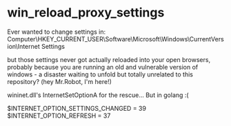 # win_reload_proxy_settings

Ever wanted to change settings in:
Computer\HKEY_CURRENT_USER\Software\Microsoft\Windows\CurrentVersion\Internet Settings

but those settings never got actually reloaded into your open browsers, probably because you are running an old and vulnerable version of windows - a disaster waiting to unfold but totally unrelated to this repository? (hey Mr.Robot, I'm here!)

wininet.dll's InternetSetOptionA for the rescue... But in golang :(

$INTERNET_OPTION_SETTINGS_CHANGED   = 39
$INTERNET_OPTION_REFRESH            = 37
